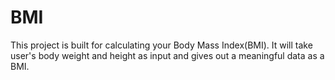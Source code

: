 # BMI
This project is built for calculating your Body Mass Index(BMI).
It will take user's body weight and height as input and gives out a meaningful data as a BMI.

